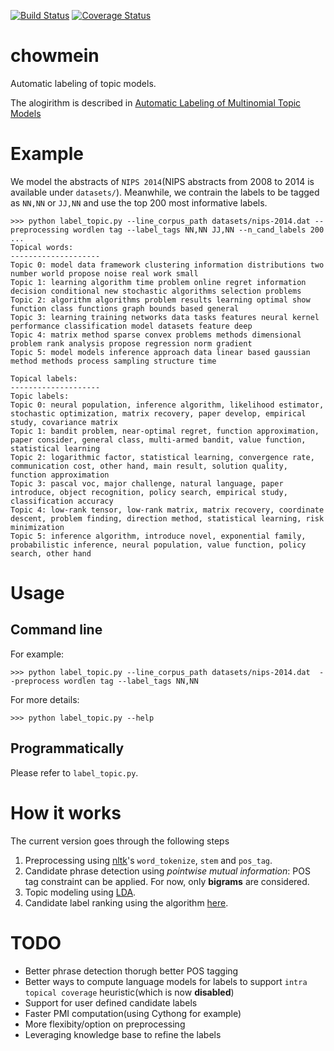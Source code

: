 [![Build Status](https://travis-ci.org/xiaohan2012/chowmein.svg?branch=master)](https://travis-ci.org/xiaohan2012/chowmein)
[![Coverage Status](https://coveralls.io/repos/xiaohan2012/chowmein/badge.svg?branch=master&service=github)](https://coveralls.io/github/xiaohan2012/chowmein?branch=master)

# chowmein

Automatic labeling of topic models.

The alogirithm is described in [Automatic Labeling of Multinomial Topic Models](http://sifaka.cs.uiuc.edu/czhai/pub/kdd07-label.pdf)

# Example 

We model the abstracts of `NIPS 2014`(NIPS abstracts from 2008 to 2014 is available under `datasets/`).
Meanwhile, we contrain the labels to be tagged as `NN,NN` or `JJ,NN` and use the top 200 most informative labels.


```
>>> python label_topic.py --line_corpus_path datasets/nips-2014.dat --preprocessing wordlen tag --label_tags NN,NN JJ,NN --n_cand_labels 200
...
Topical words:
--------------------
Topic 0: model data framework clustering information distributions two number world propose noise real work small
Topic 1: learning algorithm time problem online regret information decision conditional new stochastic algorithms selection problems
Topic 2: algorithm algorithms problem results learning optimal show function class functions graph bounds based general
Topic 3: learning training networks data tasks features neural kernel performance classification model datasets feature deep
Topic 4: matrix method sparse convex problems methods dimensional problem rank analysis propose regression norm gradient
Topic 5: model models inference approach data linear based gaussian method methods process sampling structure time

Topical labels:
--------------------
Topic labels:
Topic 0: neural population, inference algorithm, likelihood estimator, stochastic optimization, matrix recovery, paper develop, empirical study, covariance matrix
Topic 1: bandit problem, near-optimal regret, function approximation, paper consider, general class, multi-armed bandit, value function, statistical learning
Topic 2: logarithmic factor, statistical learning, convergence rate, communication cost, other hand, main result, solution quality, function approximation
Topic 3: pascal voc, major challenge, natural language, paper introduce, object recognition, policy search, empirical study, classification accuracy
Topic 4: low-rank tensor, low-rank matrix, matrix recovery, coordinate descent, problem finding, direction method, statistical learning, risk minimization
Topic 5: inference algorithm, introduce novel, exponential family, probabilistic inference, neural population, value function, policy search, other hand
```

# Usage


## Command line

For example:

    >>> python label_topic.py --line_corpus_path datasets/nips-2014.dat  --preprocess wordlen tag --label_tags NN,NN

For more details:

    >>> python label_topic.py --help

## Programmatically

Please refer to `label_topic.py`.


# How it works

The current version goes through the following steps

1. Preprocessing using [nltk](http://www.nltk.org/)'s `word_tokenize`, `stem` and `pos_tag`.
1. Candidate phrase detection using *pointwise mutual information*: POS tag constraint can be applied. For now, only **bigrams** are considered.
2. Topic modeling using [LDA](https://pypi.python.org/pypi/lda).
3. Candidate label ranking using the algorithm [here](http://sifaka.cs.uiuc.edu/czhai/pub/kdd07-label.pdf).


# TODO


- Better phrase detection thorugh better POS tagging
- Better ways to compute language models for labels to support `intra topical coverage` heuristic(which is now **disabled**)
- Support for user defined candidate labels
- Faster PMI computation(using Cythong for example)
- More flexibity/option on preprocessing
- Leveraging knowledge base to refine the labels
